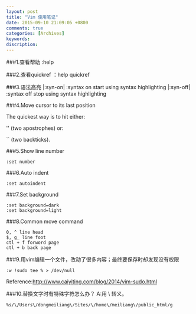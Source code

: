 ```yaml
---
layout: post
title: "Vim 使用笔记"
date: 2015-09-10 21:09:05 +0800
comments: true
categories: [Archives]
keywords: 
discription: 
---
```

###1.查看帮助
:help

###2.查看quickref
：help quickref

###3.语法高亮
|:syn-on|       :syntax on              start using syntax highlighting
|:syn-off|      :syntax off             stop using syntax highlighting

###4.Move cursor to its last position

The quickest way is to hit either:

''
(two apostrophes) or:

``
(two backticks).

###5.Show line number

```
:set number
```

###6.Auto indent

```
:set autoindent
```
                                           
###7.Set background

```
:set background=dark
:set background=light
```

###8.Common move command

```
0, ^ line head
$, g_ line foot
ctl + f forword page
ctl + b back page
```
###9.用vim编辑一个文件，改动了很多内容；最终要保存时却发现没有权限

```
:w !sudo tee % > /dev/null
```
Reference:http://www.caiyiting.com/blog/2014/vim-sudo.html

###10.替换文字时有特殊字符怎么办？
A:用 \ 转义。

```
%s/\/Users\/dongmeiliang\/Sites/\/home\/meiliang\/public_html/g
```



